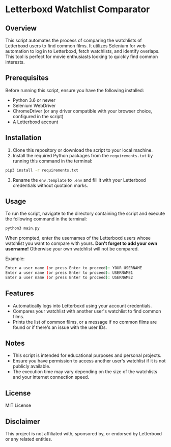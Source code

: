 # Letterboxd Watchlist Comparator

## Overview
This script automates the process of comparing the watchlists of Letterboxd users to find common films. It utilizes Selenium for web automation to log in to Letterboxd, fetch watchlists, and identify overlaps. This tool is perfect for movie enthusiasts looking to quickly find common interests.

## Prerequisites
Before running this script, ensure you have the following installed:
- Python 3.6 or newer
- Selenium WebDriver
- ChromeDriver (or any driver compatible with your browser choice, configured in the script)
- A Letterboxd account

## Installation
1. Clone this repository or download the script to your local machine.
2. Install the required Python packages from the `requirements.txt` by running this command in the terminal:
```bash
pip3 install -r requirements.txt
```
3. Rename the `env.template` to `.env` and fill it with your Letterboxd credentials without quotaion marks.

## Usage

To run the script, navigate to the directory containing the script and execute the following command in the terminal:
```bash
python3 main.py
```
When prompted, enter the usernames of the Letterboxd users whose watchlist you want to compare with yours. **Don't forget to add your own username!** Otherwise your own watchlist will not be compared.

Example:

```bash
Enter a user name (or press Enter to proceed): YOUR_USERNAME
Enter a user name (or press Enter to proceed): USERNAME1
Enter a user name (or press Enter to proceed): USERNAME2
```

## Features
- Automatically logs into Letterboxd using your account credentials.
- Compares your watchlist with another user's watchlist to find common films.
- Prints the list of common films, or a message if no common films are found or if there's an issue with the user IDs.

## Notes
- This script is intended for educational purposes and personal projects.
- Ensure you have permission to access another user's watchlist if it is not publicly available.
- The execution time may vary depending on the size of the watchlists and your internet connection speed.

## License
MIT License

## Disclaimer
This project is not affiliated with, sponsored by, or endorsed by Letterboxd or any related entities.